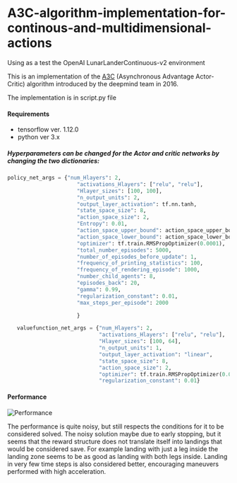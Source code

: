# A3C-algorithm-implementation-for-continous-and-multidimensional-actions
Using as a test the OpenAI LunarLanderContinuous-v2 environment

This is an implementation of the [A3C](https://arxiv.org/abs/1602.01783) (Asynchronous Advantage Actor-Critic) algorithm introduced by the
deepmind team in 2016.

The implementation is in script.py file

#### Requirements
+ tensorflow ver. 1.12.0
+ python ver 3.x

##### Hyperparameters can be changed  for the Actor and critic networks by changing the two dictionaries:
 
 ```python
 policy_net_args = {"num_Hlayers": 2,
                       "activations_Hlayers": ["relu", "relu"],
                       "Hlayer_sizes": [100, 100],
                       "n_output_units": 2,
                       "output_layer_activation": tf.nn.tanh,
                       "state_space_size": 8,
                       "action_space_size": 2,
                       "Entropy": 0.01,
                       "action_space_upper_bound": action_space_upper_bound,
                       "action_space_lower_bound": action_space_lower_bound,
                       "optimizer": tf.train.RMSPropOptimizer(0.0001),
                       "total_number_episodes": 5000,
                       "number_of_episodes_before_update": 1,
                       "frequency_of_printing_statistics": 100,
                       "frequency_of_rendering_episode": 1000,
                       "number_child_agents": 8,
                       "episodes_back": 20,
                       "gamma": 0.99,
                       "regularization_constant": 0.01,
                       "max_steps_per_episode": 2000

                       }

    valuefunction_net_args = {"num_Hlayers": 2,
                              "activations_Hlayers": ["relu", "relu"],
                              "Hlayer_sizes": [100, 64],
                              "n_output_units": 1,
                              "output_layer_activation": "linear",
                              "state_space_size": 8,
                              "action_space_size": 2,
                              "optimizer": tf.train.RMSPropOptimizer(0.01),
                              "regularization_constant": 0.01}

````
  
  
#### Performance 

![Performance](https://github.com/TomeASilva/A3C-algorithm-implementation-for-continous-and-multidimensional-actions/blob/master/supporting_images/Figure_1.png "Performance")

The performance is quite noisy, but still respects the conditions for it to be considered solved. The noisy solution maybe due to early
stopping, but it seems that the reward structure does not translate itself into landings that would be considered save. For example landing with just a leg inside the landing zone seems to be as good as landing with both legs inside. Landing in very few time steps is also considered better, encouraging maneuvers performed with high acceleration. 

  
